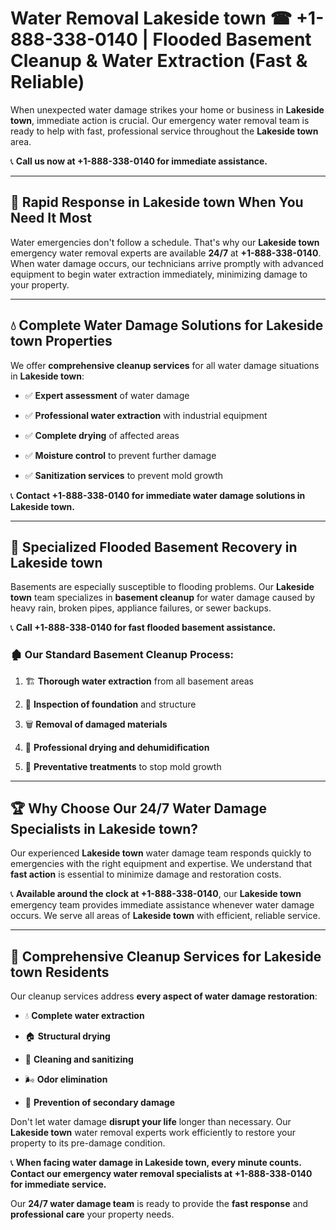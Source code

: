 # Water Removal Lakeside town ☎ +1-888-338-0140 | Flooded Basement Cleanup & Water Extraction (Fast & Reliable)

When unexpected water damage strikes your home or business in **Lakeside town**, immediate action is crucial. Our emergency water removal team is ready to help with fast, professional service throughout the **Lakeside town** area. 

📞 **Call us now at +1-888-338-0140 for immediate assistance.**
---
## 🚀 Rapid Response in Lakeside town When You Need It Most
Water emergencies don't follow a schedule. That's why our **Lakeside town** emergency water removal experts are available **24/7** at **+1-888-338-0140**. When water damage occurs, our technicians arrive promptly with advanced equipment to begin water extraction immediately, minimizing damage to your property.
---
## 💧 Complete Water Damage Solutions for Lakeside town Properties
We offer **comprehensive cleanup services** for all water damage situations in **Lakeside town**:
- ✅ **Expert assessment** of water damage  
- ✅ **Professional water extraction** with industrial equipment  
- ✅ **Complete drying** of affected areas  
- ✅ **Moisture control** to prevent further damage  
- ✅ **Sanitization services** to prevent mold growth  
📞 **Contact +1-888-338-0140 for immediate water damage solutions in Lakeside town.**
---
## 🌊 Specialized Flooded Basement Recovery in Lakeside town
Basements are especially susceptible to flooding problems. Our **Lakeside town** team specializes in **basement cleanup** for water damage caused by heavy rain, broken pipes, appliance failures, or sewer backups. 
📞 **Call +1-888-338-0140 for fast flooded basement assistance.**
### 🏚️ Our Standard Basement Cleanup Process:
1. 🏗️ **Thorough water extraction** from all basement areas  
2. 🔎 **Inspection of foundation** and structure  
3. 🗑️ **Removal of damaged materials**  
4. 💨 **Professional drying and dehumidification**  
5. 🚫 **Preventative treatments** to stop mold growth  
---
## 🏆 Why Choose Our 24/7 Water Damage Specialists in Lakeside town?
Our experienced **Lakeside town** water damage team responds quickly to emergencies with the right equipment and expertise. We understand that **fast action** is essential to minimize damage and restoration costs.
📞 **Available around the clock at +1-888-338-0140**, our **Lakeside town** emergency team provides immediate assistance whenever water damage occurs. We serve all areas of **Lakeside town** with efficient, reliable service.
---
## 🧹 Comprehensive Cleanup Services for Lakeside town Residents
Our cleanup services address **every aspect of water damage restoration**:
- 💧 **Complete water extraction**  
- 🏠 **Structural drying**  
- 🧼 **Cleaning and sanitizing**  
- 🌬️ **Odor elimination**  
- 🚫 **Prevention of secondary damage**  
Don't let water damage **disrupt your life** longer than necessary. Our **Lakeside town** water removal experts work efficiently to restore your property to its pre-damage condition.
📞 **When facing water damage in Lakeside town, every minute counts. Contact our emergency water removal specialists at +1-888-338-0140 for immediate service.**
Our **24/7 water damage team** is ready to provide the **fast response** and **professional care** your property needs.

